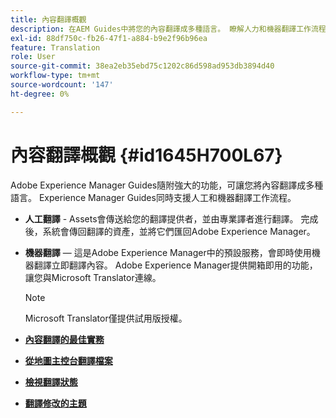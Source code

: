 ```yaml
---
title: 內容翻譯概觀
description: 在AEM Guides中將您的內容翻譯成多種語言。 瞭解人力和機器翻譯工作流程。
exl-id: 88df750c-fb26-47f1-a884-b9e2f96b96ea
feature: Translation
role: User
source-git-commit: 38ea2eb35ebd75c1202c86d598ad953db3894d40
workflow-type: tm+mt
source-wordcount: '147'
ht-degree: 0%

---
```


# 內容翻譯概觀 {#id1645H700L67}

Adobe Experience Manager Guides隨附強大的功能，可讓您將內容翻譯成多種語言。 Experience Manager Guides同時支援人工和機器翻譯工作流程。

- **人工翻譯** - Assets會傳送給您的翻譯提供者，並由專業譯者進行翻譯。 完成後，系統會傳回翻譯的資產，並將它們匯回Adobe Experience Manager。

- **機器翻譯** — 這是Adobe Experience Manager中的預設服務，會即時使用機器翻譯立即翻譯內容。 Adobe Experience Manager提供開箱即用的功能，讓您與Microsoft Translator連線。

  >[!NOTE]
  >
  > Microsoft Translator僅提供試用版授權。


- **[內容翻譯的最佳實務](translation-first-time.md)**

- **[從地圖主控台翻譯檔案](translate-documents-web-editor.md)**

- **[檢視翻譯狀態](translation-view-trans-state-6234.md)**

- **[翻譯修改的主題](translation-modified-topics-6234.md)**
